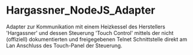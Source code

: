 # Hargassner_NodeJS_Adapter
Adapter zur Kommunikation mit einem Heizkessel des Herstellers 'Hargassner' und dessen Steuerung 'Touch Control' mittels der nicht (offiziell) dokumentierten und freigegebenen Telnet Schnittstelle direkt am Lan Anschluss des Touch-Panel der Steuerung.
